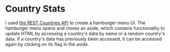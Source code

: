 # Country Stats

I used [the REST Countries API](https://restcountries.com/) to create a hamburger menu UI. The hamburger menu opens and closes an aside, which contains functionality to update HTML by accessing a country's data by name or a random country's data. If a country's data has previously been accessed, it can be accessed again by clicking on its flag in the aside.